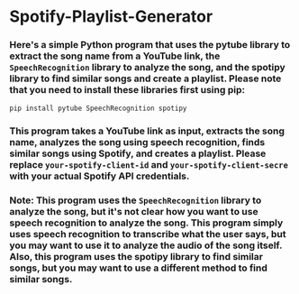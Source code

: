 # Spotify-Playlist-Generator

### Here's a simple Python program that uses the pytube library to extract the song name from a YouTube link, the ``SpeechRecognition`` library to analyze the song, and the spotipy library to find similar songs and create a playlist. Please note that you need to install these libraries first using pip:

``pip install pytube SpeechRecognition spotipy``

### This program takes a YouTube link as input, extracts the song name, analyzes the song using speech recognition, finds similar songs using Spotify, and creates a playlist. Please replace ``your-spotify-client-id`` and ``your-spotify-client-secre`` with your actual Spotify API credentials.

### Note: This program uses the ``SpeechRecognition`` library to analyze the song, but it's not clear how you want to use speech recognition to analyze the song. This program simply uses speech recognition to transcribe what the user says, but you may want to use it to analyze the audio of the song itself. Also, this program uses the spotipy library to find similar songs, but you may want to use a different method to find similar songs.

